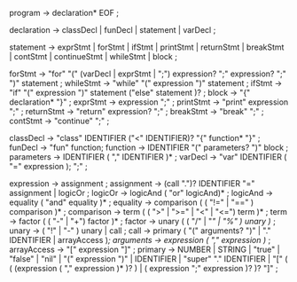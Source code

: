 program     -> declaration* EOF ;

declaration -> classDecl | funDecl | statement | varDecl ;

statement   -> exprStmt | forStmt | ifStmt | printStmt | returnStmt | breakStmt | contStmt | continueStmt | whileStmt | block ;

forStmt     -> "for" "(" (varDecl | exprStmt | ";") expression? ";" expression? ";" ")" statement ;
whileStmt   -> "while" "(" expression ")" statement ;
ifStmt      -> "if" "(" expression ")" statement ("else" statement )? ;
block       -> "{" declaration* "}" ;
exprStmt    -> expression ";" ;
printStmt   -> "print" expression ";" ;
returnStmt  -> "return" expression? ";" ;
breakStmt   -> "break" ";" ;
contStmt    -> "continue" ";" ;

classDecl   -> "class" IDENTIFIER ("<" IDENTIFIER)? "{" function* "}" ;
funDecl     -> "fun" function;
function    -> IDENTIFIER "(" parameters? ")" block ;
parameters  -> IDENTIFIER ( "," IDENTIFIER )* ;
varDecl     -> "var" IDENTIFIER ( "=" expression ); ";" ;


expression  -> assignment ;
assignment  -> (call ".")? IDENTIFIER "=" assignment | logicOr ;
logicOr     -> logicAnd ( "or" logicAnd)* ;
logicAnd    -> equality ( "and" equality )* ;
equality    -> comparison ( ( "!=" | "=="   )  comparison )* ;
comparison  -> term ( ( ">" | ">=" | "<" | "<=") term )* ;
term        -> factor ( ( "-" | "+") factor )* ;
factor      -> unary ( ( "/" | "*" |  "%" ) unary )* ;
unary       -> ( "!" | "-" ) unary | call ;
call        -> primary ( "(" arguments? ")" | "." IDENTIFIER | arrayAccess )*;
arguments   -> expression ( "," expression )* ;
arrayAccess -> "[" expression "]" ;
primary     -> NUMBER | STRING | "true" | "false" | "nil" | "(" expression ")" | IDENTIFIER | "super" "." IDENTIFIER | "[" ( ( (expression ( "," expression )* )? ) | ( expression ";" expression )? )? "]" ;
